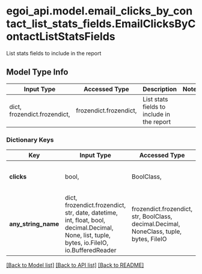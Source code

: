 # egoi_api.model.email_clicks_by_contact_list_stats_fields.EmailClicksByContactListStatsFields

List stats fields to include in the report

## Model Type Info
Input Type | Accessed Type | Description | Notes
------------ | ------------- | ------------- | -------------
dict, frozendict.frozendict,  | frozendict.frozendict,  | List stats fields to include in the report | 

### Dictionary Keys
Key | Input Type | Accessed Type | Description | Notes
------------ | ------------- | ------------- | ------------- | -------------
**clicks** | bool,  | BoolClass,  | True to include clicks, false otherwise | 
**any_string_name** | dict, frozendict.frozendict, str, date, datetime, int, float, bool, decimal.Decimal, None, list, tuple, bytes, io.FileIO, io.BufferedReader | frozendict.frozendict, str, BoolClass, decimal.Decimal, NoneClass, tuple, bytes, FileIO | any string name can be used but the value must be the correct type | [optional]

[[Back to Model list]](../../README.md#documentation-for-models) [[Back to API list]](../../README.md#documentation-for-api-endpoints) [[Back to README]](../../README.md)

